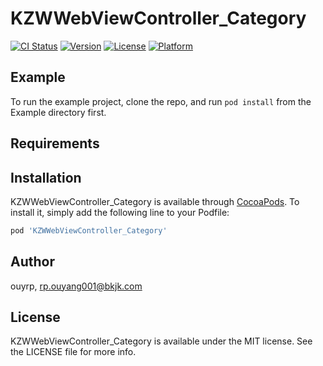 # KZWWebViewController_Category

[![CI Status](https://img.shields.io/travis/ouyrp/KZWWebViewController_Category.svg?style=flat)](https://travis-ci.org/ouyrp/KZWWebViewController_Category)
[![Version](https://img.shields.io/cocoapods/v/KZWWebViewController_Category.svg?style=flat)](https://cocoapods.org/pods/KZWWebViewController_Category)
[![License](https://img.shields.io/cocoapods/l/KZWWebViewController_Category.svg?style=flat)](https://cocoapods.org/pods/KZWWebViewController_Category)
[![Platform](https://img.shields.io/cocoapods/p/KZWWebViewController_Category.svg?style=flat)](https://cocoapods.org/pods/KZWWebViewController_Category)

## Example

To run the example project, clone the repo, and run `pod install` from the Example directory first.

## Requirements

## Installation

KZWWebViewController_Category is available through [CocoaPods](https://cocoapods.org). To install
it, simply add the following line to your Podfile:

```ruby
pod 'KZWWebViewController_Category'
```

## Author

ouyrp, rp.ouyang001@bkjk.com

## License

KZWWebViewController_Category is available under the MIT license. See the LICENSE file for more info.
